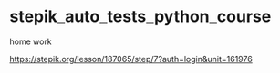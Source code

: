 # stepik_auto_tests_python_course
home work

https://stepik.org/lesson/187065/step/7?auth=login&unit=161976